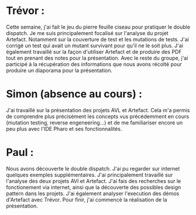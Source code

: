 # Trévor :
Cette semaine, j'ai fait le jeu du pierre feuille ciseau pour pratiquer le double dispatch. Je me suis principalement focalisé sur l'analyse du projet Artefact. Notamment sur la couverture de test et les mutations de tests. J'ai corrigé un test qui avait un mutant survivant pour qu'il ne le soit plus. J'ai également travaillé sur la façon d'utiliser Artefact et de produire des PDF tout en prenant des notes pour la présentation. Avec le reste du groupe, j'ai participé à la récupération des informations que nous avons récolté pour produire un diaporama pour la présentation.

# Simon (absence au cours) :
J'ai travaillé sur la présentation des projets AVL et Artefact. Cela m'a permis de comprendre plus précisément les concepts vus précédemment en cours (mutation testing, reverse engeneering...) et de me familiariser encore un peu plus avec l'IDE Pharo et ses fonctionnalités.

# Paul :
Nous avons découverte le double dispatch. J'ai pu regarder sur internet quelques exemples supplémentaires.
J'ai principalement travaillé sur l'analyse des deux projets AVl et Artefact. J'ai fais des recherches sur le fonctionement via internet, ainsi que la découverte des possibles design pattern dans les projets.
J'ai également analyser l'execution des démos d'Artefact avec Trévor. Pour finir, j'ai commencé la réalisation de la présentation.
